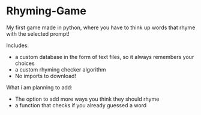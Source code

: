 # Rhyming-Game
My first game made in python, where you have to think up words that rhyme with the selected prompt!

Includes:

- a custom database in the form of text files, so it always remembers your choices
- a custom rhyming checker algorithm
- No imports to download!

What i am planning to add:

- The option to add more ways you think they should rhyme
- a function that checks if you already guessed a word
